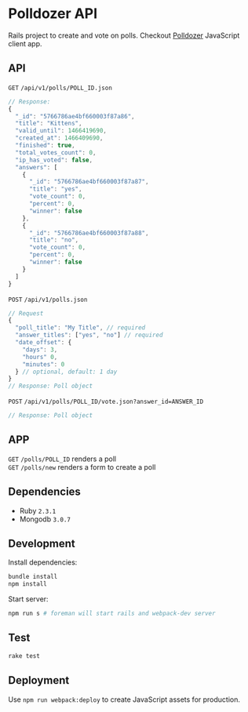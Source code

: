 # Polldozer API

Rails project to create and vote on polls. Checkout [Polldozer](https://github.com/antpaw/polldozer) JavaScript client app.

## API

`GET` `/api/v1/polls/POLL_ID.json`  
```JavaScript
// Response:
{
  "_id": "5766786ae4bf660003f87a86",
  "title": "Kittens",
  "valid_until": 1466419690,
  "created_at": 1466409690,
  "finished": true,
  "total_votes_count": 0,
  "ip_has_voted": false,
  "answers": [
    {
      "_id": "5766786ae4bf660003f87a87",
      "title": "yes",
      "vote_count": 0,
      "percent": 0,
      "winner": false
    },
    {
      "_id": "5766786ae4bf660003f87a88",
      "title": "no",
      "vote_count": 0,
      "percent": 0,
      "winner": false
    }
  ]
}
```


`POST` `/api/v1/polls.json`
```JavaScript
// Request
{
  "poll_title": "My Title", // required
  "answer_titles": ["yes", "no"] // required
  "date_offset": {
    "days": 3,
    "hours" 0,
    "minutes": 0
  } // optional, default: 1 day
}
// Response: Poll object
```


`POST` `/api/v1/polls/POLL_ID/vote.json?answer_id=ANSWER_ID`
```JavaScript
// Response: Poll object
```

## APP

`GET` `/polls/POLL_ID` renders a poll  
`GET` `/polls/new` renders a form to create a poll


## Dependencies

* Ruby `2.3.1`
* Mongodb `3.0.7`


## Development

Install dependencies:
```bash
bundle install
npm install
```

Start server:
```bash
npm run s # foreman will start rails and webpack-dev server
```


## Test

```bash
rake test
```


## Deployment

Use `npm run webpack:deploy` to create JavaScript assets for production.
